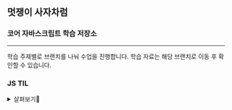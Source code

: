 ## 멋쟁이 사자차럼

### 코어 자바스크립트 학습 저장소

---

학습 주제별로 브랜치를 나눠 수업을 진행합니다.
학습 자료는 해당 브랜치로 이동 후 확인할 수 있습니다.


### JS TIL
<details>
<summary>살펴보기👀</summary>

  [한 눈에 보기](https://www.notion.so/Today-I-Learned-739d5f35042f45438f7bc24b0c4ea74c)

<details>
<summary>1주차</summary>
  
* [조건문,연산자](https://www.notion.so/2024-11-01-JS-13494f7c749f80ef811ed19dcad8d2c9)
</details>

<details>
<summary>2주차</summary>
  
* [병합연산자,반복문](https://www.notion.so/2024-11-04-JS-13494f7c749f806c826cc77bccd876e2)
* [querySelector](https://www.notion.so/querySelector-querySelectorAll-13594f7c749f80d78eaef36583b132c1)
* [함수와 배열](https://www.notion.so/24-11-06-13694f7c749f8047917cc8af1a1eb7fe)
* [재귀](https://www.notion.so/24-11-07-13794f7c749f80f39f14f87dbde74fd2)
* [객체](https://www.notion.so/24-11-07-13794f7c749f80f9956ee044e539db2e)
* [함수 종류 feat.this](https://www.notion.so/13794f7c749f80228619c8596b3d2859)
* [객체 복사](https://www.notion.so/24-11-08-13894f7c749f807c824ee5fd1c745641)
* [가비지컬렉터](https://www.notion.so/24-11-09-13994f7c749f8080844fc121914849ad)
* [this란](https://www.notion.so/this-24-11-09-13994f7c749f80a8817be371fd9f217a)
* [상속,프토토타입](https://www.notion.so/24-11-09-13994f7c749f802f878be57e4e6f7088)
</details>

<details>
<summary>3주차</summary>

* [객체지향, 함수형 프로그래밍](https://www.notion.so/24-11-11-13c94f7c749f80349b1fe858fe5c2e8d)
* [클로저](https://www.notion.so/24-11-12-13c94f7c749f807589f9ce0fba521fcb)
* [Math](https://www.notion.so/Math-24-11-13-13d94f7c749f80009249f07334cc6f95)
* [String](https://www.notion.so/String-24-11-13-13d94f7c749f80138b94f1da6ba3d189)
* [Array](https://www.notion.so/Array-24-11-13-13d94f7c749f80889900f52084469eb3)
* [Iterable, Iterator](https://www.notion.so/Iterable-Iterator-24-11-13-13d94f7c749f80999877f594132fb0e1)
* [try, catch](https://www.notion.so/try-catch-24-11-14-13e94f7c749f8085889ad933403189ff)
* [attributes, properties](https://www.notion.so/attributes-properties-24-11-14-13e94f7c749f804599a6c188499610e9)
* [DOM 메서드](https://www.notion.so/DOM-Method-24-11-15-13f94f7c749f80c594c0ec55c7198072)
* [event핸들링](https://www.notion.so/event-handling-24-11-16-14094f7c749f805da21bd46d46eb8a52)
</details>

<details>
<summary>4주차</summary>
  
* [Debounce, Throttling](https://www.notion.so/Debounce-Throwthling-24-11-18-14294f7c749f80a6b0e9ebf09a7676ab)
* [Bubbling, Capturing](https://www.notion.so/Bubbling-Capturing-24-11-18-14294f7c749f8010b2f4e76500e005e8)
* [Event Delegation](https://www.notion.so/Event-Delegation-24-11-19-14394f7c749f80a2a22cee809a2e99bc)
* [Claculator](https://www.notion.so/Claculator-24-11-20-14494f7c749f806bb77cf07a826a74b9)
* [Promise](https://www.notion.so/Promise-24-11-21-14594f7c749f80cbb51fcc8cae6ee6f7)
* [async, await](https://www.notion.so/async-await-24-11-22-14694f7c749f801b8742c60150daa743)
* [localStorage, Cookie](https://www.notion.so/localStorage-Cookie-24-11-25-14994f7c749f80fdb7ffe501e5e8a386)
</details>

<details>
<summary>5주차</summary>

* [localStorage, Cookie](https://www.notion.so/localStorage-Cookie-24-11-25-14994f7c749f80fdb7ffe501e5e8a386)
* [Web Component API](https://www.notion.so/Web-Components-24-11-26-14a94f7c749f8027b78fc5fa478b42ca)
* [Vite](https://www.notion.so/vite-24-11-29-14d94f7c749f802b873bfc77cb849ef0)
* [Lit](https://www.notion.so/Lit-24-11-29-14d94f7c749f80a9b527cca18ed4fe88)
* [TypeScript](https://www.notion.so/TypeScript-24-12-02-15094f7c749f80e4b75de04a70b5634b)
</details>


<details>
<summary>6주차</summary>
  
* [TypeScript](https://www.notion.so/TypeScript-24-12-02-15094f7c749f80e4b75de04a70b5634b)
</details>


<details>
<summary>자바스크립트 딥다이브</summary>
* [자바스크립트 딥다이브 1주차](https://www.notion.so/14a94f7c749f8049a4b7d03a49aeb9f4)
</details>

</details>
